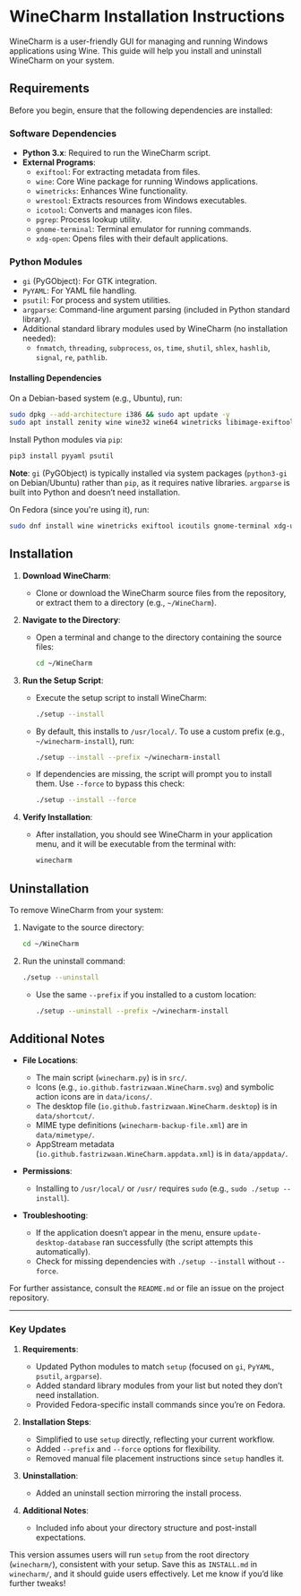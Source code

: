 # WineCharm Installation Instructions

WineCharm is a user-friendly GUI for managing and running Windows applications using Wine. This guide will help you install and uninstall WineCharm on your system.

## Requirements
Before you begin, ensure that the following dependencies are installed:

### Software Dependencies
- **Python 3.x**: Required to run the WineCharm script.
- **External Programs**:
  - `exiftool`: For extracting metadata from files.
  - `wine`: Core Wine package for running Windows applications.
  - `winetricks`: Enhances Wine functionality.
  - `wrestool`: Extracts resources from Windows executables.
  - `icotool`: Converts and manages icon files.
  - `pgrep`: Process lookup utility.
  - `gnome-terminal`: Terminal emulator for running commands.
  - `xdg-open`: Opens files with their default applications.

### Python Modules
- `gi` (PyGObject): For GTK integration.
- `PyYAML`: For YAML file handling.
- `psutil`: For process and system utilities.
- `argparse`: Command-line argument parsing (included in Python standard library).
- Additional standard library modules used by WineCharm (no installation needed):
  - `fnmatch`, `threading`, `subprocess`, `os`, `time`, `shutil`, `shlex`, `hashlib`, `signal`, `re`, `pathlib`.

#### Installing Dependencies
On a Debian-based system (e.g., Ubuntu), run:
```bash
sudo dpkg --add-architecture i386 && sudo apt update -y
sudo apt install zenity wine wine32 wine64 winetricks libimage-exiftool-perl icoutils gnome-terminal wget zstd winbind python3-yaml python3-psutil python3-gi
```

Install Python modules via `pip`:
```bash
pip3 install pyyaml psutil
```
**Note**: `gi` (PyGObject) is typically installed via system packages (`python3-gi` on Debian/Ubuntu) rather than `pip`, as it requires native libraries. `argparse` is built into Python and doesn’t need installation.

On Fedora (since you're using it), run:
```bash
sudo dnf install wine winetricks exiftool icoutils gnome-terminal xdg-utils python3-pyyaml python3-psutil python3-gobject zstd
```

## Installation

1. **Download WineCharm**:
   - Clone or download the WineCharm source files from the repository, or extract them to a directory (e.g., `~/WineCharm`).

2. **Navigate to the Directory**:
   - Open a terminal and change to the directory containing the source files:
     ```bash
     cd ~/WineCharm
     ```

3. **Run the Setup Script**:
   - Execute the setup script to install WineCharm:
     ```bash
     ./setup --install
     ```
   - By default, this installs to `/usr/local/`. To use a custom prefix (e.g., `~/winecharm-install`), run:
     ```bash
     ./setup --install --prefix ~/winecharm-install
     ```
   - If dependencies are missing, the script will prompt you to install them. Use `--force` to bypass this check:
     ```bash
     ./setup --install --force
     ```

4. **Verify Installation**:
   - After installation, you should see WineCharm in your application menu, and it will be executable from the terminal with:
     ```bash
     winecharm
     ```

## Uninstallation

To remove WineCharm from your system:
1. Navigate to the source directory:
   ```bash
   cd ~/WineCharm
   ```
2. Run the uninstall command:
   ```bash
   ./setup --uninstall
   ```
   - Use the same `--prefix` if you installed to a custom location:
     ```bash
     ./setup --uninstall --prefix ~/winecharm-install
     ```

## Additional Notes
- **File Locations**:
  - The main script (`winecharm.py`) is in `src/`.
  - Icons (e.g., `io.github.fastrizwaan.WineCharm.svg`) and symbolic action icons are in `data/icons/`.
  - The desktop file (`io.github.fastrizwaan.WineCharm.desktop`) is in `data/shortcut/`.
  - MIME type definitions (`winecharm-backup-file.xml`) are in `data/mimetype/`.
  - AppStream metadata (`io.github.fastrizwaan.WineCharm.appdata.xml`) is in `data/appdata/`.

- **Permissions**:
  - Installing to `/usr/local/` or `/usr/` requires `sudo` (e.g., `sudo ./setup --install`).

- **Troubleshooting**:
  - If the application doesn’t appear in the menu, ensure `update-desktop-database` ran successfully (the script attempts this automatically).
  - Check for missing dependencies with `./setup --install` without `--force`.

For further assistance, consult the `README.md` or file an issue on the project repository.

---

### Key Updates
1. **Requirements**:
   - Updated Python modules to match `setup` (focused on `gi`, `PyYAML`, `psutil`, `argparse`).
   - Added standard library modules from your list but noted they don’t need installation.
   - Provided Fedora-specific install commands since you’re on Fedora.

2. **Installation Steps**:
   - Simplified to use `setup` directly, reflecting your current workflow.
   - Added `--prefix` and `--force` options for flexibility.
   - Removed manual file placement instructions since `setup` handles it.

3. **Uninstallation**:
   - Added an uninstall section mirroring the install process.

4. **Additional Notes**:
   - Included info about your directory structure and post-install expectations.

This version assumes users will run `setup` from the root directory (`winecharm/`), consistent with your setup. Save this as `INSTALL.md` in `winecharm/`, and it should guide users effectively. Let me know if you’d like further tweaks!
